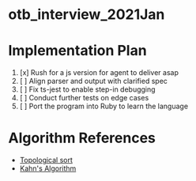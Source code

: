 # otb_interview_2021Jan

# Implementation Plan

1. [x] Rush for a js version for agent to deliver asap
1. [ ] Align parser and output with clarified spec
1. [ ] Fix ts-jest to enable step-in debugging
1. [ ] Conduct further tests on edge cases
1. [ ] Port the program into Ruby to learn the language

# Algorithm References

- [Topological sort](https://en.wikipedia.org/wiki/Topological_sorting)
- [Kahn's Algorithm](https://www.educative.io/edpresso/what-is-topological-sort)